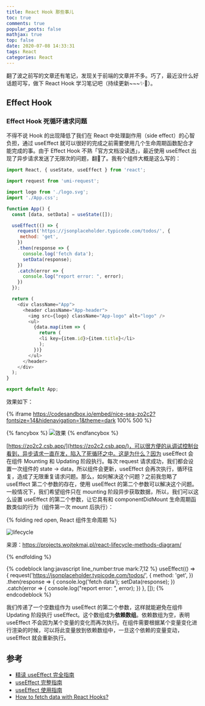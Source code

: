 ```yaml
---
title: React Hook 那些事儿
toc: true
comments: true
popular_posts: false
mathjax: true
top: false
date: 2020-07-08 14:33:31
tags: React
categories: React
---
```


翻了波之前写的文章还有笔记，发现关于前端的文章并不多。巧了，最近没什么好话题可写，做下 React Hook 学习笔记吧（持续更新~~~✨🦚）。

## Effect Hook

### Effect Hook 死循环请求问题

不得不说 Hook 的出现降低了我们在 React 中处理副作用（side effect）的心智负担，通过 useEffect 就可以很好的完成之前需要使用几个生命周期函数配合才能完成的事。由于 Effect Hook 不熟「官方文档没读透」，最近使用 useEffect 出现了异步请求发送了无限次的问题，翻🚗了。我有个组件大概是这么写的：

<!-- more -->

```javascript
import React, { useState, useEffect } from 'react';

import request from 'umi-request';

import logo from './logo.svg';
import './App.css';

function App() {
  const [data, setData] = useState([]);

  useEffect(() => {
    request('https://jsonplaceholder.typicode.com/todos/', {
     method: 'get',
    })
    .then(response => {
      console.log('fetch data');
      setData(response);
    })
    .catch(error => {
      console.log("report error: ", error);
    })
  });

  return (
    <div className="App">
      <header className="App-header">
        <img src={logo} className="App-logo" alt="logo" />
        <ul>
          {data.map(item => {
            return (
            <li key={item.id}>{item.title}</li>
            );
          })}
        </ul>
      </header>
    </div>
  );
}

export default App;
```

效果如下：

{% iframe https://codesandbox.io/embed/nice-sea-zo2c2?fontsize=14&hidenavigation=1&theme=dark 100% 500 %}

{% fancybox %}
![效果](https://s1.ax1x.com/2020/07/08/UZXngK.gif)
{% endfancybox %}

[https://zo2c2.csb.app/](https://zo2c2.csb.app/)，可以很方便的从调试控制台看到，异步请求一直在发，陷入了死循环之中。这是为什么？因为 useEffect 会在组件 Mounting 和 Updating 阶段执行。每次 request 请求成功，我们都会设置一次组件的 state -> data，所以组件会更新，useEffect 会再次执行，循环往复，造成了无限重复请求问题。那么，如何解决这个问题？之前我忽略了 useEffect 第二个参数的存在，使用 useEffect 的第二个参数可以解决这个问题。一般情况下，我们希望组件只在 mounting 阶段异步获取数据，所以，我们可以这么设置 useEffect 的第二个参数，让它具有和 componentDidMount 生命周期函数类似的行为（组件第一次 mount 后执行）：

{% folding red open, React 组件生命周期 %}

![lifecycle](https://s1.ax1x.com/2020/07/08/UZ5T6s.png)

来源：https://projects.wojtekmaj.pl/react-lifecycle-methods-diagram/

{% endfolding %}

{% codeblock lang:javascript line_number:true mark:7,12 %}
  useEffect(() => {
    request('https://jsonplaceholder.typicode.com/todos/', {
     method: 'get',
    })
    .then(response => {
      console.log('fetch data');
      setData(response);
    })
    .catch(error => {
      console.log("report error: ", error);
    })
  }, []);
{% endcodeblock %}

我们传递了一个空数组作为 useEffect 的第二个参数，这样就能避免在组件 Updating 阶段执行 useEffect。这个数组成为**依赖数组**。依赖数组为空，表明 useEffect 不会因为某个变量的变化而再次执行。在组件需要根据某个变量变化进行渲染的时候，可以将此变量放到依赖数组中，一旦这个依赖的变量变动，useEffect 就会重新执行。

## 参考

- [精读 useEffect 完全指南](https://juejin.im/post/5c9827745188250ff85afe50)
- [useEffect 完整指南](https://overreacted.io/zh-hans/a-complete-guide-to-useeffect/)
- [useEffect 使用指南](https://zhuanlan.zhihu.com/p/65773322)
- [How to fetch data with React Hooks?](https://www.robinwieruch.de/react-hooks-fetch-data)